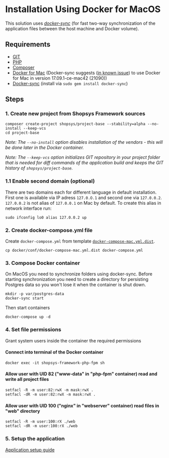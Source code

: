 # Installation Using Docker for MacOS

This solution uses [*docker-sync*](http://docker-sync.io/) (for fast two-way synchronization of the application files between the host machine and Docker volume).

## Requirements
* [GIT](https://git-scm.com/book/en/v2/Getting-Started-Installing-Git)
* [PHP](http://php.net/manual/en/install.macosx.php)
* [Composer](https://getcomposer.org/doc/00-intro.md#installation-linux-unix-osx)
* [Docker for Mac](https://docs.docker.com/engine/installation/) (Docker-sync suggests ([in known issue](https://github.com/EugenMayer/docker-sync/issues/517)) to use Docker for Mac in version 17.09.1-ce-mac42 (21090)) 
* [Docker-sync](http://docker-sync.io/) (install via `sudo gem install docker-sync`)

## Steps
### 1. Create new project from Shopsys Framework sources
```
composer create-project shopsys/project-base --stability=alpha --no-install --keep-vcs
cd project-base
```

*Note: The `--no-install` option disables installation of the vendors - this will be done later in the Docker container.*

*Note: The `--keep-vcs` option initializes GIT repository in your project folder that is needed for diff commands of the application build and keeps the GIT history of `shopsys/project-base`.*

### 1.1 Enable second domain (optional)
There are two domains each for different language in default installation. First one is available via IP adress `127.0.O.1` and second one via `127.0.0.2`.
`127.0.0.2` is not alias of `127.0.0.1` on Mac by default. To create this alias in network interface run:
```
sudo ifconfig lo0 alias 127.0.0.2 up
```

### 2. Create docker-compose.yml file
Create `docker-compose.yml` from template [`docker-compose-mac.yml.dist`](../../project-base/docker/conf/docker-compose-mac.yml.dist).
```
cp docker/conf/docker-compose-mac.yml.dist docker-compose.yml
```

### 3. Compose Docker container
On MacOS you need to synchronize folders using docker-sync.
Before starting synchronization you need to create a directory for persisting Postgres data so you won't lose it when the container is shut down.
```
mkdir -p var/postgres-data
docker-sync start
```

Then start containers
```
docker-compose up -d
```

### 4. Set file permissions
Grant system users inside the container the required permissions
#### Connect into terminal of the Docker container
```
docker exec -it shopsys-framework-php-fpm sh
```

#### Allow user with UID 82 ("www-data" in "php-fpm" container) read and write all project files
```
setfacl -R -m user:82:rwX -m mask:rwX .
setfacl -dR -m user:82:rwX -m mask:rwX .
```

#### Allow user with UID 100 ("nginx" in "webserver" container) read files in "web" directory
```
setfacl -R -m user:100:rX ./web
setfacl -dR -m user:100:rX ./web
```

### 5. Setup the application
[Application setup guide](installation-using-docker-application-setup.md)
